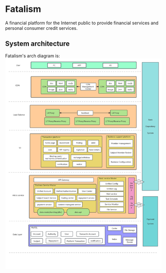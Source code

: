 # Fatalism
A financial platform for the Internet public to provide financial services and personal consumer credit services.

## System architecture

Fatalism's arch diagram is:
![ARCH](docs/images/arch.png)